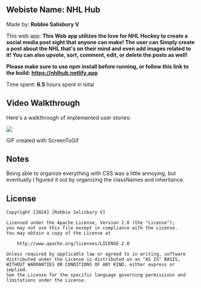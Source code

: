 ## Webiste Name: **NHL Hub**

Made by: **Robbie Salisbury V**

This web app: **This Web app utilizes the love for NHL Hockey to create a social media post sight that anyone can make! The user can Simply create a post about the NHL that's on their mind and even add images related to it! You can also upvote, sort, comment, edit, or delete the posts as well!** 

**Please make sure to use npm install before running, or follow this link to the build: https://nhlhub.netlify.app**

Time spent: **6.5** hours spent in total

## Video Walkthrough

Here's a walkthrough of implemented user stories:

![](https://github.com/COP4808-Spring2024-Full-Stack-Webdev/final-project-Papapepper1/blob/main/FinalProjectWalkthrough.gif)

<!-- Replace this with whatever GIF tool you used! -->
GIF created with ScreenToGif
<!-- Recommended tools:
[Kap](https://getkap.co/) for macOS
[ScreenToGif](https://www.screentogif.com/) for Windows
[peek](https://github.com/phw/peek) for Linux. -->

## Notes

Being able to organize everything with CSS was a little annoying, but eventually I figured it out by organizing the classNames and inheritance.

## License

    Copyright [2024] [Robbie Salisbury V]

    Licensed under the Apache License, Version 2.0 (the "License");
    you may not use this file except in compliance with the License.
    You may obtain a copy of the License at

        http://www.apache.org/licenses/LICENSE-2.0

    Unless required by applicable law or agreed to in writing, software
    distributed under the License is distributed on an "AS IS" BASIS,
    WITHOUT WARRANTIES OR CONDITIONS OF ANY KIND, either express or implied.
    See the License for the specific language governing permissions and
    limitations under the License.
